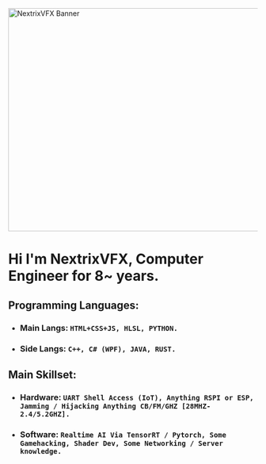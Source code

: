 <picture>
 <source media="(prefers-color-scheme: dark)" srcset="https://yt3.googleusercontent.com/vnVwj-azrAevFXEh6_T_iogXnQnOX2iMv7HzujJxEKaKhaM_ZVYJ0qCJeXe22i6UxanAiQFo=w1707-fcrop64=1,00005a57ffffa5a8-k-c0xffffffff-no-nd-rj">
 <source media="(prefers-color-scheme: light)" srcset="https://yt3.googleusercontent.com/vnVwj-azrAevFXEh6_T_iogXnQnOX2iMv7HzujJxEKaKhaM_ZVYJ0qCJeXe22i6UxanAiQFo=w1707-fcrop64=1,00005a57ffffa5a8-k-c0xffffffff-no-nd-rj">
 <img alt="NextrixVFX Banner" src="https://yt3.googleusercontent.com/vnVwj-azrAevFXEh6_T_iogXnQnOX2iMv7HzujJxEKaKhaM_ZVYJ0qCJeXe22i6UxanAiQFo=w1707-fcrop64=1,00005a57ffffa5a8-k-c0xffffffff-no-nd-rj" width="950" height="450">
</picture>

# Hi I'm NextrixVFX, Computer Engineer for 8~ years.
## Programming Languages:
- ### Main Langs: ```HTML+CSS+JS, HLSL, PYTHON.```
- ### Side Langs: ```C++, C# (WPF), JAVA, RUST.```
## Main Skillset:
- ### Hardware: ```UART Shell Access (IoT), Anything RSPI or ESP, Jamming / Hijacking Anything CB/FM/GHZ [28MHZ-2.4/5.2GHZ].```
- ### Software: ```Realtime AI Via TensorRT / Pytorch, Some Gamehacking, Shader Dev, Some Networking / Server knowledge.```


